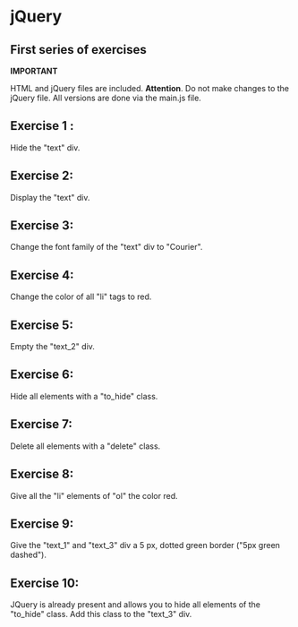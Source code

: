 # jQuery

## First series of exercises

**IMPORTANT**

HTML and jQuery files are included.
**Attention**.
Do not make changes to the jQuery file.
All versions are done via the main.js file.

## Exercise 1 :

Hide the "text" div.

## Exercise 2:

Display the "text" div.

## Exercise 3:

Change the font family of the "text" div to "Courier".

## Exercise 4:

Change the color of all "li" tags to red.

## Exercise 5:

Empty the "text_2" div.

## Exercise 6:

Hide all elements with a "to_hide" class.

## Exercise 7:

Delete all elements with a "delete" class.

## Exercise 8:

Give all the "li" elements of "ol" the color red.

## Exercise 9:

Give the "text_1" and "text_3" div a 5 px, dotted green border ("5px green dashed").

## Exercise 10:

JQuery is already present and allows you to hide all elements of the "to_hide" class. Add this class to the "text_3" div.